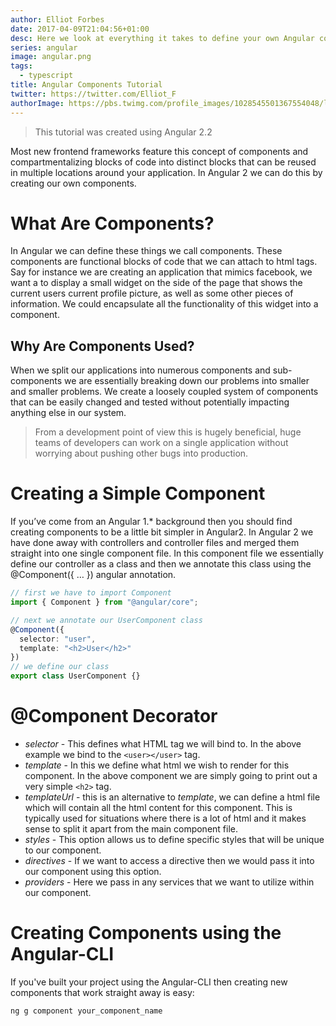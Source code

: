 ```yaml
---
author: Elliot Forbes
date: 2017-04-09T21:04:56+01:00
desc: Here we look at everything it takes to define your own Angular components.
series: angular
image: angular.png
tags:
  - typescript
title: Angular Components Tutorial
twitter: https://twitter.com/Elliot_F
authorImage: https://pbs.twimg.com/profile_images/1028545501367554048/lzr43cQv_400x400.jpg
---
```


> This tutorial was created using Angular 2.2

Most new frontend frameworks feature this concept of components and
compartmentalizing blocks of code into distinct blocks that can be reused in
multiple locations around your application. In Angular 2 we can do this by
creating our own components.

# What Are Components?

In Angular we can define these things we call components. These components are
functional blocks of code that we can attach to html tags. Say for instance we
are creating an application that mimics facebook, we want a to display a small
widget on the side of the page that shows the current users current profile
picture, as well as some other pieces of information. We could encapsulate all
the functionality of this widget into a component.

## Why Are Components Used?

When we split our applications into numerous components and sub-components we
are essentially breaking down our problems into smaller and smaller problems. We
create a loosely coupled system of components that can be easily changed and
tested without potentially impacting anything else in our system.

> From a development point of view this is hugely beneficial, huge teams of
> developers can work on a single application without worrying about pushing
> other bugs into production.

# Creating a Simple Component

If you’ve come from an Angular 1.\* background then you should find creating
components to be a little bit simpler in Angular2. In Angular 2 we have done
away with controllers and controller files and merged them straight into one
single component file. In this component file we essentially define our
controller as a class and then we annotate this class using the @Component({ …
}) angular annotation.

```ts
// first we have to import Component
import { Component } from "@angular/core";

// next we annotate our UserComponent class
@Component({
  selector: "user",
  template: "<h2>User</h2>"
})
// we define our class
export class UserComponent {}
```

# @Component Decorator

- _selector_ - This defines what HTML tag we will bind to. In the above example
  we bind to the `<user></user>` tag.
- _template_ - In this we define what html we wish to render for this component.
  In the above component we are simply going to print out a very simple `<h2>`
  tag.
- _templateUrl_ - this is an alternative to _template_, we can define a html
  file which will contain all the html content for this component. This is
  typically used for situations where there is a lot of html and it makes sense
  to split it apart from the main component file.
- _styles_ - This option allows us to define specific styles that will be unique
  to our component.
- _directives_ - If we want to access a directive then we would pass it into our
  component using this option.
- _providers_ - Here we pass in any services that we want to utilize within our
  component.

# Creating Components using the Angular-CLI

If you've built your project using the Angular-CLI then creating new components
that work straight away is easy:

```bash
ng g component your_component_name
```
